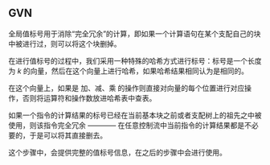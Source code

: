 ## GVN

全局值标号用于消除“完全冗余”的计算，即如果一个计算语句在某个支配自己的块中被进行过，则可以将这个块删掉。

在进行值标号的过程中，我们采用一种特殊的哈希方式进行标号：标号是一个长度为 $k$ 的向量，然后在这个向量上进行哈希，如果哈希结果相同认为是相同的。

在这个向量上，如果是 加、减、乘 的操作则直接对向量的每个位置进行对应操作，否则将运算符和操作数放进哈希表中查表。

如果一个指令的计算结果的标号已经在当前基本块之前或者支配树上的祖先之中被使用，则该指令完全冗余 ———— 在任意控制流中当前指令的计算结果都是不必要的，于是可以将其直接删去。

这个步骤中，会提供完整的值标号信息，在之后的步骤中会进行使用。
